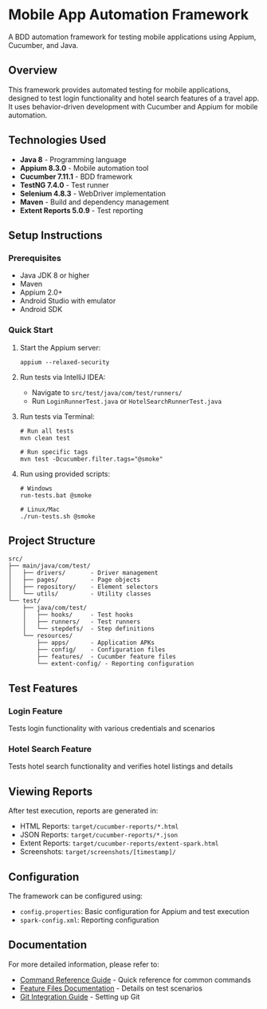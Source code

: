 # Mobile App Automation Framework

A BDD automation framework for testing mobile applications using Appium, Cucumber, and Java.

## Overview

This framework provides automated testing for mobile applications, designed to test login functionality and hotel search features of a travel app. It uses behavior-driven development with Cucumber and Appium for mobile automation.

## Technologies Used

- **Java 8** - Programming language
- **Appium 8.3.0** - Mobile automation tool
- **Cucumber 7.11.1** - BDD framework
- **TestNG 7.4.0** - Test runner
- **Selenium 4.8.3** - WebDriver implementation
- **Maven** - Build and dependency management
- **Extent Reports 5.0.9** - Test reporting

## Setup Instructions

### Prerequisites

- Java JDK 8 or higher
- Maven
- Appium 2.0+
- Android Studio with emulator
- Android SDK

### Quick Start

1. Start the Appium server:
   ```
   appium --relaxed-security
   ```

2. Run tests via IntelliJ IDEA:
    - Navigate to `src/test/java/com/test/runners/`
    - Run `LoginRunnerTest.java` or `HotelSearchRunnerTest.java`

3. Run tests via Terminal:
   ```
   # Run all tests
   mvn clean test

   # Run specific tags
   mvn test -Dcucumber.filter.tags="@smoke"
   ```

4. Run using provided scripts:
   ```
   # Windows
   run-tests.bat @smoke

   # Linux/Mac
   ./run-tests.sh @smoke
   ```

## Project Structure

```
src/
├── main/java/com/test/
│   ├── drivers/       - Driver management
│   ├── pages/         - Page objects
│   ├── repository/    - Element selectors
│   └── utils/         - Utility classes
└── test/
    ├── java/com/test/
    │   ├── hooks/     - Test hooks
    │   ├── runners/   - Test runners
    │   └── stepdefs/  - Step definitions
    └── resources/
        ├── apps/      - Application APKs
        ├── config/    - Configuration files
        ├── features/  - Cucumber feature files
        └── extent-config/ - Reporting configuration
```

## Test Features

### Login Feature
Tests login functionality with various credentials and scenarios

### Hotel Search Feature
Tests hotel search functionality and verifies hotel listings and details

## Viewing Reports

After test execution, reports are generated in:

- HTML Reports: `target/cucumber-reports/*.html`
- JSON Reports: `target/cucumber-reports/*.json`
- Extent Reports: `target/cucumber-reports/extent-spark.html`
- Screenshots: `target/screenshots/[timestamp]/`

## Configuration

The framework can be configured using:

- `config.properties`: Basic configuration for Appium and test execution
- `spark-config.xml`: Reporting configuration

## Documentation

For more detailed information, please refer to:

- [Command Reference Guide](docs/COMMAND_REFERENCE.md) - Quick reference for common commands
- [Feature Files Documentation](docs/FEATURE_FILES.md) - Details on test scenarios
- [Git Integration Guide](docs/GIT_INTEGRATION.md) - Setting up Git